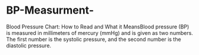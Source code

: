 # BP-Measurment-
Blood Pressure Chart: How to Read and What it MeansBlood pressure (BP) is measured in millimeters of mercury (mmHg) and is given as two numbers. The first number is the systolic pressure, and the second number is the diastolic pressure. 
